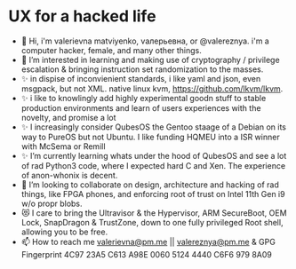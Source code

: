 # UX for a hacked life

- 👋 Hi, i'm valerievna matviyenko, vалерьевна, or @valereznya. i'm a computer hacker, female, and many other things.
- 👀 I’m interested in learning and making use of cryptography / privilege escalation & bringing instruction set randomization to the masses.
- ✨ in dispise of inconvienient standards, i like yaml and json, even msgpack, but not XML. native linux kvm, https://github.com/lkvm/lkvm. 
- ✨ i like to knowlingly add highly experimental goodn stuff to stable production environments and learn of users experiences with the novelty, and promise a lot
- ✨ I increasingly consider QubesOS the Gentoo staage of a Debian on its way to PureOS but not Ubuntu. I like funding HQMEU into a ISR winner with McSema or Remill
- ✨ I’m currently learning whats under the hood of QubesOS and see a lot of rad Python3 code, where I expected hard C and Xen. The experience of anon-whonix is decent.
- 💞️ I’m looking to collaborate on design, architecture and hacking of rad things, like FPGA phones, and enforcing root of trust on Intel 11th Gen i9 w/o propr blobs.
- 😻 I care to bring the Ultravisor & the Hypervisor, ARM SecureBoot, OEM Lock, SnapDragon & TrustZone, down to one fully privileged Root shell, allowing you to be free.
- 📫 How to reach me valerievna@pm.me || valereznya@pm.me & GPG Fingerprint 4C97 23A5 C613 A98E 0060 5124 4440 C6F6 979 8A09

<!---
valerievna/valereznya is a ✨ special ✨ repository because its `README.md` (this file) appears on your GitHub profile.
You can click the Preview link to take a look at your changes.
--->
